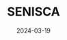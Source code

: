 ---  
layout: startup_page  
title: "SENISCA"  
id: "senisca.com"  
permalink: "/seniscasenisca.com03192024/"  
website: "https://www.senisca.com/"  
funding_round: ""  
funding_amount: ""  
investors: "LifeSpan Vision Ventures"  
about: "SENISCA, an RNA therapeutics spinout from the University of Exeter, develops technology using RNA biology to reprogram senescent cells. This addresses age-related diseases by targeting RNA splicing dysregulation, a novel component of cellular senescence, leading to cellular reprogramming and disease modification."  
markets: "Biotechnology, RNA Therapeutics, Longevity, Health Care"  
hq: "Exeter, Devon, United Kingdom"  
founded_year: "2020"  
linkedin: "https://uk.linkedin.com/company/senisca"  
twitter: ""  
instagram: ""  
facebook: ""  
crunchbase: "https://www.crunchbase.com/organization/senisca"  
pitchbook: "https://pitchbook.com/profiles/company/462726-01"  

date_display: "19-Mar-2024"  
date: "2024-03-19"

# SEO Optimization  
meta_title: "SENISCA"  
meta_description: "SENISCA, SENISCA, an RNA therapeutics spinout from the University of Exeter, develops technology using RNA biology to reprogram senescent cells. This addresses..."  
meta_keywords: "SENISCA, Biotechnology, RNA Therapeutics, Longevity, Health Care,  funding"  
canonical_url: "https://startup.projectstartups.com/seniscasenisca.com03192024/"  
---